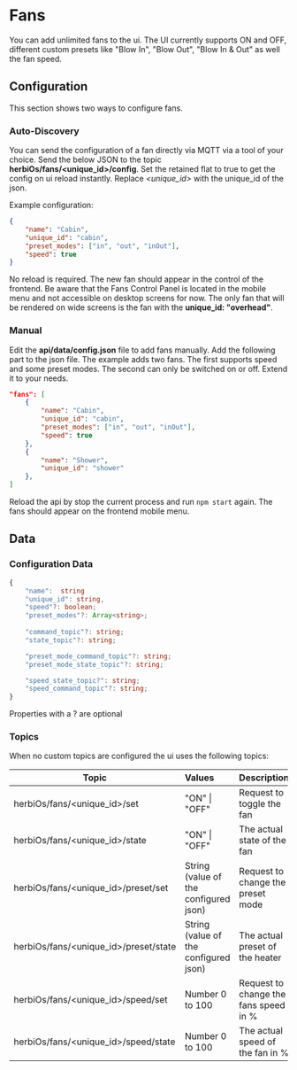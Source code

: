 # Fans

You can add unlimited fans to the ui. The UI currently supports ON and OFF, different custom presets like "Blow In", "Blow Out", "Blow In & Out" as well the fan speed.

## Configuration

This section shows two ways to configure fans.

### Auto-Discovery

You can send the configuration of a fan directly via MQTT via a tool of your choice. Send the below JSON to the topic **herbiOs/fans/<unique_id>/config**. Set the retained flat to true to get the config on ui reload instantly. Replace _<unique_id>_ with the unique_id of the json.

Example configuration:

```json
{
    "name": "Cabin",
    "unique_id": "cabin",
    "preset_modes": ["in", "out", "inOut"],
    "speed": true
}
```

No reload is required. The new fan should appear in the control of the frontend. Be aware that the Fans Control Panel is located in the mobile menu and not accessible on desktop screens for now. The only fan that will be rendered on wide screens is the fan with the **unique_id: "overhead"**.

### Manual

Edit the **api/data/config.json** file to add fans manually. Add the following part to the json file. The example adds two fans. The first supports speed and some preset modes. The second can only be switched on or off. Extend it to your needs.

```json
"fans": [
    {
        "name": "Cabin",
        "unique_id": "cabin",
        "preset_modes": ["in", "out", "inOut"],
        "speed": true
    },
    {
        "name": "Shower",
        "unique_id": "shower"
    },
]
```

Reload the api by stop the current process and run `npm start` again. The fans should appear on the frontend mobile menu.

## Data

### Configuration Data

```Typescript
{
    "name":  string
    "unique_id": string,
    "speed"?: boolean;
    "preset_modes"?: Array<string>;
    
    "command_topic"?: string;
    "state_topic"?: string;

    "preset_mode_command_topic"?: string;
    "preset_mode_state_topic"?: string;

    "speed_state_topic?": string;
    "speed_command_topic"?: string;
}
```

Properties with a ? are optional

### Topics

When no custom topics are configured the ui uses the following topics:

| Topic   |      Values      |  Description |
|----------|:-------------|:------|
| herbiOs/fans/<unique_id>/set |  "ON" \| "OFF" | Request to toggle the fan |
| herbiOs/fans/<unique_id>/state |  "ON" \| "OFF" | The actual state of  the fan |
| herbiOs/fans/<unique_id>/preset/set |  String (value of the configured json) | Request to change the preset mode|
| herbiOs/fans/<unique_id>/preset/state |  String (value of the configured json) | The actual preset of  the heater |
| herbiOs/fans/<unique_id>/speed/set |  Number 0 to 100 | Request to change the fans speed in % |
| herbiOs/fans/<unique_id>/speed/state |  Number 0 to 100 | The actual speed of  the fan in % |